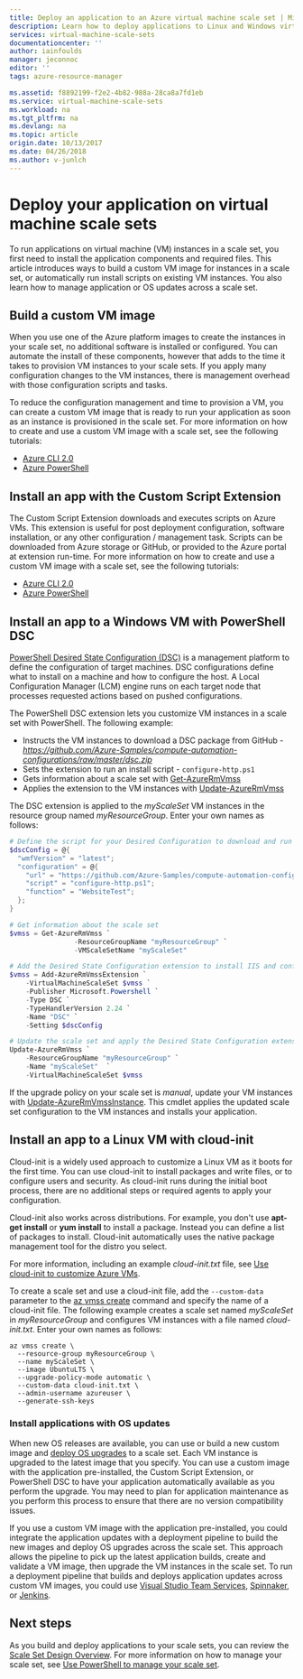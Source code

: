 ```yaml
---
title: Deploy an application to an Azure virtual machine scale set | Microsoft Docs
description: Learn how to deploy applications to Linux and Windows virtual machine instances in a scale set
services: virtual-machine-scale-sets
documentationcenter: ''
author: iainfoulds
manager: jeconnoc
editor: ''
tags: azure-resource-manager

ms.assetid: f8892199-f2e2-4b82-988a-28ca8a7fd1eb
ms.service: virtual-machine-scale-sets
ms.workload: na
ms.tgt_pltfrm: na
ms.devlang: na
ms.topic: article
origin.date: 10/13/2017
ms.date: 04/26/2018
ms.author: v-junlch
---
```


# Deploy your application on virtual machine scale sets
To run applications on virtual machine (VM) instances in a scale set, you first need to install the application components and required files. This article introduces ways to build a custom VM image for instances in a scale set, or automatically run install scripts on existing VM instances. You also learn how to manage application or OS updates across a scale set.


## Build a custom VM image
When you use one of the Azure platform images to create the instances in your scale set, no additional software is installed or configured. You can automate the install of these components, however that adds to the time it takes to provision VM instances to your scale sets. If you apply many configuration changes to the VM instances, there is management overhead with those configuration scripts and tasks.

To reduce the configuration management and time to provision a VM, you can create a custom VM image that is ready to run your application as soon as an instance is provisioned in the scale set. For more information on how to create and use a custom VM image with a scale set, see the following tutorials:

- [Azure CLI 2.0](tutorial-use-custom-image-cli.md)
- [Azure PowerShell](quick-create-powershell.md)


## <a name="already-provisioned"></a>Install an app with the Custom Script Extension
The Custom Script Extension downloads and executes scripts on Azure VMs. This extension is useful for post deployment configuration, software installation, or any other configuration / management task. Scripts can be downloaded from Azure storage or GitHub, or provided to the Azure portal at extension run-time. For more information on how to create and use a custom VM image with a scale set, see the following tutorials:

- [Azure CLI 2.0](tutorial-install-apps-cli.md)
- [Azure PowerShell](quick-create-powershell.md)


## Install an app to a Windows VM with PowerShell DSC
[PowerShell Desired State Configuration (DSC)](https://msdn.microsoft.com/en-us/powershell/dsc/overview) is a management platform to define the configuration of target machines. DSC configurations define what to install on a machine and how to configure the host. A Local Configuration Manager (LCM) engine runs on each target node that processes requested actions based on pushed configurations.

The PowerShell DSC extension lets you customize VM instances in a scale set with PowerShell. The following example:

- Instructs the VM instances to download a DSC package from GitHub  - *https://github.com/Azure-Samples/compute-automation-configurations/raw/master/dsc.zip*
- Sets the extension to run an install script - `configure-http.ps1`
- Gets information about a scale set with [Get-AzureRmVmss](https://docs.microsoft.com/powershell/module/azurerm.compute/get-azurermvmss)
- Applies the extension to the VM instances with [Update-AzureRmVmss](https://docs.microsoft.com/powershell/module/azurerm.compute/update-azurermvmss)

The DSC extension is applied to the *myScaleSet* VM instances in the resource group named *myResourceGroup*. Enter your own names as follows:

```powershell
# Define the script for your Desired Configuration to download and run
$dscConfig = @{
  "wmfVersion" = "latest";
  "configuration" = @{
    "url" = "https://github.com/Azure-Samples/compute-automation-configurations/raw/master/dsc.zip";
    "script" = "configure-http.ps1";
    "function" = "WebsiteTest";
  };
}

# Get information about the scale set
$vmss = Get-AzureRmVmss `
                -ResourceGroupName "myResourceGroup" `
                -VMScaleSetName "myScaleSet"

# Add the Desired State Configuration extension to install IIS and configure basic website
$vmss = Add-AzureRmVmssExtension `
    -VirtualMachineScaleSet $vmss `
    -Publisher Microsoft.Powershell `
    -Type DSC `
    -TypeHandlerVersion 2.24 `
    -Name "DSC" `
    -Setting $dscConfig

# Update the scale set and apply the Desired State Configuration extension to the VM instances
Update-AzureRmVmss `
    -ResourceGroupName "myResourceGroup" `
    -Name "myScaleSet"  `
    -VirtualMachineScaleSet $vmss
```

If the upgrade policy on your scale set is *manual*, update your VM instances with [Update-AzureRmVmssInstance](https://docs.microsoft.com/powershell/module/azurerm.compute/update-azurermvmssinstance). This cmdlet applies the updated scale set configuration to the VM instances and installs your application.


## Install an app to a Linux VM with cloud-init
Cloud-init is a widely used approach to customize a Linux VM as it boots for the first time. You can use cloud-init to install packages and write files, or to configure users and security. As cloud-init runs during the initial boot process, there are no additional steps or required agents to apply your configuration.

Cloud-init also works across distributions. For example, you don't use **apt-get install** or **yum install** to install a package. Instead you can define a list of packages to install. Cloud-init automatically uses the native package management tool for the distro you select.

For more information, including an example *cloud-init.txt* file, see [Use cloud-init to customize Azure VMs](../virtual-machines/linux/using-cloud-init.md).

To create a scale set and use a cloud-init file, add the `--custom-data` parameter to the [az vmss create](/cli/vmss#az_vmss_create) command and specify the name of a cloud-init file. The following example creates a scale set named *myScaleSet* in *myResourceGroup* and configures VM instances with a file named *cloud-init.txt*. Enter your own names as follows:

```azurecli
az vmss create \
  --resource-group myResourceGroup \
  --name myScaleSet \
  --image UbuntuLTS \
  --upgrade-policy-mode automatic \
  --custom-data cloud-init.txt \
  --admin-username azureuser \
  --generate-ssh-keys
```


### Install applications with OS updates
When new OS releases are available, you can use or build a new custom image and [deploy OS upgrades](virtual-machine-scale-sets-upgrade-scale-set.md) to a scale set. Each VM instance is upgraded to the latest image that you specify. You can use a custom image with the application pre-installed, the Custom Script Extension, or PowerShell DSC to have your application automatically available as you perform the upgrade. You may need to plan for application maintenance as you perform this process to ensure that there are no version compatibility issues.

If you use a custom VM image with the application pre-installed, you could integrate the application updates with a deployment pipeline to build the new images and deploy OS upgrades across the scale set. This approach allows the pipeline to pick up the latest application builds, create and validate a VM image, then upgrade the VM instances in the scale set. To run a deployment pipeline that builds and deploys application updates across custom VM images, you could use [Visual Studio Team Services](https://www.visualstudio.com/team-services/), [Spinnaker](https://www.spinnaker.io/), or [Jenkins](https://jenkins.io/).


## Next steps
As you build and deploy applications to your scale sets, you can review the [Scale Set Design Overview](virtual-machine-scale-sets-design-overview.md). For more information on how to manage your scale set, see [Use PowerShell to manage your scale set](virtual-machine-scale-sets-windows-manage.md).

<!-- Update_Description: wording update -->